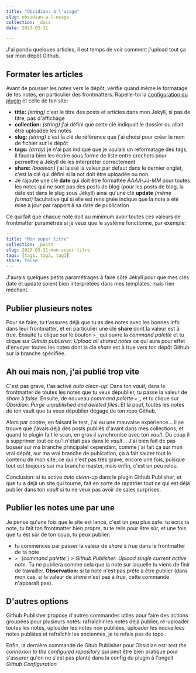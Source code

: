 ```yaml
---
title: "Obsidian: à l'usage"
slug: obsidian-a-l-usage
collection: _docs
date: 2023-03-31

---
```


J'ai pondu quelques articles, il est temps de voir comment j'upload tout ça sur mon dépôt Github.

## Formater les articles

Avant de pousser les notes vers le dépôt, vérifie quand même le formatage de tes notes, en particulier des frontmatters. Rapelle-toi la [ configuration du plugin](obsidian-github-publisher-setup.md) et celle de ton site:
- **title:** *(string)* c'est le titre des posts et articles dans mon Jekyll, si pas de titre, pas d'affichage
- **collection:** *(string)* j'ai défini que cette clé indiquait le dossier ou allait être uploadée les notes
- **slug:** *(string)* c'est la clé de référence que j'ai choisi pour créer le nom de fichier sur le dépôt
- **tags:** *(array)* je n'ai pas indiqué que je voulais un reformatage des tags, il faudra bien les écrire sous forme de liste entre crochets pour permettre à Jekyll de les interpréter correctement
- **share:** *(boolean)* j'ai laissé la valeur par défaut dans le dernier onglet, c'est la clé qui défini si la not doit être uploadée ou non.
- Je rajoute une clé **date** qui doit être formattée *AAAA-JJ-MM* pour toutes les notes qui ne sont pas des posts de blog (pour les posts de blog, la date est dans le slug sous Jekyll) ainsi qu'une clé **update** *(même format)* facultative qui si elle est rensignée indique que la note a été mise à jour par rapport à sa date de publication

Ce qui fait que chaque note doit au minimum avoir toutes ces valeurs de frontmatter paramétrée si je veux que le système fonctionne, par exemple:

```yaml
---
title: "Mon super titre"
collection: _posts
slug: 2023-03-31-mon-super-titre
tags: [tag1, tag2, tag3]
share: false
---
```

J'aurais quelques petits paramétrages à faire côté Jekyll pour que mes clés date et update soient bien interprétées dans mes templates, mais rien méchant.

## Publier plusieurs notes

Pour se faire, tu t'assures déjà que tu as des notes avec les bonnes info dans leur frontmatter, et en particulier une clé **share** dont la valeur est à *true*. Ensuite tu clique sur le bouton `>_` qui ouvre la *command palette* et tu clique sur *Github publisher: Upload all shared notes* ce qui aura pour effet d'envoyer toutes les notes dont la clé *share* est à true vers ton dépôt Github sur la branche spécifiée.

## Ah oui mais non, j'ai publié trop vite

C'est pas grave, t'as activé *auto clean-up*! Dans ton *vault*, dans le frontmatter de toutes les notes que tu veux dépublier, tu passe la valeur de *share* à *false*. Ensuite, de nouveau *command palette* `>_`, et tu clique sur *Obsidian: Purge unpublished and deleted files*. Et là pouf, toutes les notes de ton vault que tu veux dépublier dégage de ton repo Github.

Alors par contre, en faisant le test, j'ai eu une mauvaise expérience... il se trouve que j'avais déjà des posts publiés d'avant dans mes collections, et quand le plugin fait le scan, en gros il synchronise avec ton *vault*. Du coup il a supprimer tout ce qu'i n'était pas dans le *vault*... J'ai bien fait de pas bosser sur ma branche principale! cependant, comme j'ai fait ça sur mon vrai dépôt, sur ma vrai branche de pubication, ça a fait sauter tout le contenu de mon site, ce qui n'est pas très grave, encore une fois, puisque tout est toujours sur ma branche master, mais enfin, c'est un peu relou.

Conclusion: si tu active *auto clean-up* dans le plugin Github Publisher, et que tu a déjà un site qui tourne, fait en sorte de rapatrier tout ce qui est déjà publier dans ton *vault* si tu ne veux pas avoir de sales surprises.

## Publier les notes une par une

Je pense qu'une fois que le site est lancé, c'est un peu plus safe: tu écris ta note, tu fait ton frontmatter bien propre, tu te relis pour être sûr, et une fois que tu est sûr de ton coup, tu peux publier:
- tu commences par passer la valeur de *share* à *true* dans le frontmatter de ta note
- `>_` (*command palette* ) > *Github Publisher: Upload single current active note*. Tu ne publiera comme cela que la note sur laquelle tu viens de finir de travailler. 
	**Observation:** si ta note n'est pas prête à être publier (dans mon cas, si la 
	valeur de *share* n'est pas à *true*, cette commande n'apparaît pas). 

## D'autres options

Github Publisher propose d'autres commandes utiles pour faire des actions groupées pour plusieurs notes: rafraîchir les notes déjà publier, ré-uploader toutes les notes, uploader les notes non publiées, uploader les nouvellees notes publiées et rafraîchir les anciennes, je te refais pas de topo.

Enfin, la dernière commande de Gitub Publisher pour Obsidian est:
*test the connexion to the configured repository* qui peut être bien pratique pour s'assurer qu'on ne s'est pas planté dans la config du plugin à l'ongelt *Github Configuration*